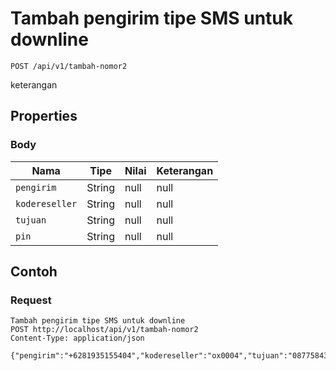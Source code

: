 # Tambah pengirim tipe SMS untuk downline
```http
POST /api/v1/tambah-nomor2
```
keterangan
## Properties
### Body
Nama | Tipe | Nilai | Keterangan
--- | --- | --- | ---
<code>pengirim</code> | String | null | null
<code>kodereseller</code> | String | null | null
<code>tujuan</code> | String | null | null
<code>pin</code> | String | null | null
## Contoh
### Request
```http
Tambah pengirim tipe SMS untuk downline
POST http://localhost/api/v1/tambah-nomor2
Content-Type: application/json

{"pengirim":"+6281935155404","kodereseller":"ox0004","tujuan":"087758437457","pin":"1234"}
```
